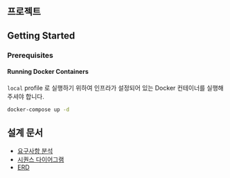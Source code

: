 ## 프로젝트

## Getting Started

### Prerequisites

#### Running Docker Containers

`local` profile 로 실행하기 위하여 인프라가 설정되어 있는 Docker 컨테이너를 실행해주셔야 합니다.

```bash
docker-compose up -d
```

## 설계 문서
* [요구사항 분석](./docs/system-design/01-requirement.md)
* [시퀀스 다이어그램](./docs/system-design/02-sequance-diagram.md)
* [ERD](./docs/system-design/03-erd.md)
